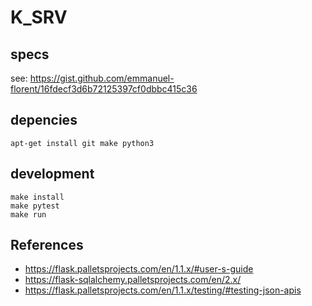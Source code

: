 # K_SRV

## specs 

see: https://gist.github.com/emmanuel-florent/16fdecf3d6b72125397cf0dbbc415c36

## depencies

```
apt-get install git make python3
```

## development

```
make install
make pytest
make run
```



## References

- https://flask.palletsprojects.com/en/1.1.x/#user-s-guide
- https://flask-sqlalchemy.palletsprojects.com/en/2.x/
- https://flask.palletsprojects.com/en/1.1.x/testing/#testing-json-apis